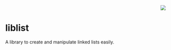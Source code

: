 <div align="right">
  <a href="https://codecov.io/gh/adrienbrignon/liblist">
    <img src="https://codecov.io/gh/adrienbrignon/liblist/branch/master/graph/badge.svg" />
  </a>
</div>

# liblist
A library to create and manipulate linked lists easily.
